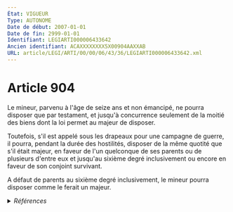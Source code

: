```yaml
---
État: VIGUEUR
Type: AUTONOME
Date de début: 2007-01-01
Date de fin: 2999-01-01
Identifiant: LEGIARTI000006433642
Ancien identifiant: ACAXXXXXXXX5X00904AAXXAB
URL: article/LEGI/ARTI/00/00/06/43/36/LEGIARTI000006433642.xml
---
```


<h1>Article 904</h1>

Le mineur, parvenu à l'âge de seize ans et non émancipé, ne pourra disposer que
par testament, et jusqu'à concurrence seulement de la moitié des biens dont la
loi permet au majeur de disposer.<br />

Toutefois, s'il est appelé sous les drapeaux pour une campagne de guerre, il
pourra, pendant la durée des hostilités, disposer de la même quotité que s'il
était majeur, en faveur de l'un quelconque de ses parents ou de plusieurs
d'entre eux et jusqu'au sixième degré inclusivement ou encore en faveur de son
conjoint survivant.<br />

A défaut de parents au sixième degré inclusivement, le mineur pourra disposer
comme le ferait un majeur.


<details>
  <summary><em>Références</em></summary>

  <h2>Articles faisant référence à l'article</h2>
  
  <ul>
    <li>
      <a href="https://legal.tricoteuses.fr//redirection/LEGIARTI000006284843?vers=git&vers=legifrance">LOI n° 2006-728 du 23 juin 2006 portant réforme des successions et des libéralités - article 9 ENTIEREMENT_MODIF</a> MODIFICATION cible
    </li>
  </ul>
  
  <h2>Références faites par l'article</h2>
  
  <ul>
    <li>
      CODIFICATION source Loi 1803-05-03
    </li>
    <li>
      2006-06-23 MODIFICATION source <a href="https://legal.tricoteuses.fr//redirection/LEGIARTI000006284843?vers=git&vers=legifrance">LOI n° 2006-728 du 23 juin 2006 portant réforme des successions et des libéralités - article 9 ENTIEREMENT_MODIF</a>
    </li>
  </ul>
</details>
